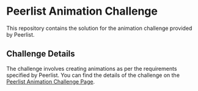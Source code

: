 # Peerlist Animation Challenge

This repository contains the solution for the animation challenge provided by Peerlist.

## Challenge Details

The challenge involves creating animations as per the requirements specified by Peerlist. You can find the details of the challenge on the [Peerlist Animation Challenge Page](https://peerlist.io/challenges/ui-animation-challenge).
